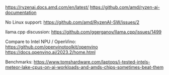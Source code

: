 https://ryzenai.docs.amd.com/en/latest/
https://github.com/amd/ryzen-ai-documentation

No Linux support:
https://github.com/amd/RyzenAI-SW/issues/2

llama.cpp discussion:
https://github.com/ggerganov/llama.cpp/issues/1499

Compare to Intel NPU / OpenVino:
https://github.com/openvinotoolkit/openvino
https://docs.openvino.ai/2023.2/home.html

Benchmarks:
https://www.tomshardware.com/laptops/i-tested-intels-meteor-lake-cpus-on-ai-workloads-and-amds-chips-sometimes-beat-them

